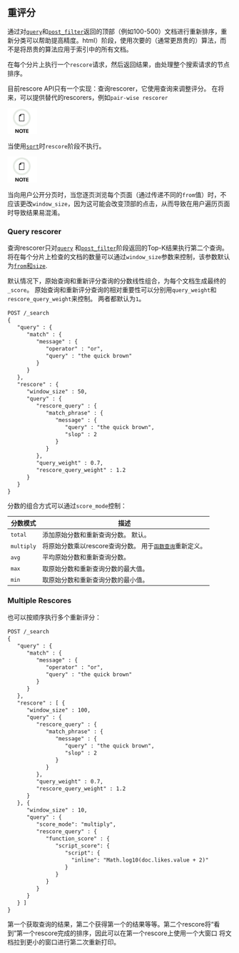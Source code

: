## 重评分

通过对[`query`](search-request-query.html)和[`post_filter`](search-request-post-filter.html)返回的顶部（例如100-500）文档进行重新排序，重新分类可以帮助提高精度。html）阶段，使用次要的（通常更昂贵的）算法，而不是将昂贵的算法应用于索引中的所有文档。

在每个分片上执行一个`rescore`请求，然后返回结果，由处理整个搜索请求的节点排序。

目前rescore API只有一个实现：查询rescorer，它使用查询来调整评分。 在将来，可以提供替代的rescorers，例如`pair-wise rescorer`


![Note](/images/icons/note.png)

当使用[`sort`](search-request-sort.html)时`rescore`阶段不执行。

![Note](/images/icons/note.png)

当向用户公开分页时，当您逐页浏览每个页面（通过传递不同的`from`值）时，不应该更改`window_size`，因为这可能会改变顶部的点击，从而导致在用户遍历页面时导致结果易混淆。

### Query rescorer

查询rescorer只对[`query`](search-request-query.html) 和[`post_filter`](search-request-post-filter.html)阶段返回的Top-K结果执行第二个查询。 将在每个分片上检查的文档的数量可以通过`window_size`参数来控制，该参数默认为[`from`和`size`](search-request-from-size.html).

默认情况下，原始查询和重新评分查询的分数线性组合，为每个文档生成最终的`_score`。 原始查询和重新评分查询的相对重要性可以分别用`query_weight`和`rescore_query_weight`来控制。 两者都默认为`1`。
    
    POST /_search
    {
       "query" : {
          "match" : {
             "message" : {
                "operator" : "or",
                "query" : "the quick brown"
             }
          }
       },
       "rescore" : {
          "window_size" : 50,
          "query" : {
             "rescore_query" : {
                "match_phrase" : {
                   "message" : {
                      "query" : "the quick brown",
                      "slop" : 2
                   }
                }
             },
             "query_weight" : 0.7,
             "rescore_query_weight" : 1.2
          }
       }
    }

分数的组合方式可以通过`score_mode`控制：

分数模式| 描述
---|---  
`total`| 添加原始分数和重新查询分数。 默认。    
`multiply`| 将原始分数乘以rescore查询分数。 用于[`函数查询`](query-dsl-function-score-query.html)重新定义。    
`avg`| 平均原始分数和重新查询分数。
`max`| 取原始分数和重新查询分数的最大值。    
`min`| 取原始分数和重新查询分数的最小值。
  
### Multiple Rescores

也可以按顺序执行多个重新评分：    
    
    POST /_search
    {
       "query" : {
          "match" : {
             "message" : {
                "operator" : "or",
                "query" : "the quick brown"
             }
          }
       },
       "rescore" : [ {
          "window_size" : 100,
          "query" : {
             "rescore_query" : {
                "match_phrase" : {
                   "message" : {
                      "query" : "the quick brown",
                      "slop" : 2
                   }
                }
             },
             "query_weight" : 0.7,
             "rescore_query_weight" : 1.2
          }
       }, {
          "window_size" : 10,
          "query" : {
             "score_mode": "multiply",
             "rescore_query" : {
                "function_score" : {
                   "script_score": {
                      "script": {
                        "inline": "Math.log10(doc.likes.value + 2)"
                      }
                   }
                }
             }
          }
       } ]
    }

第一个获取查询的结果，第二个获得第一个的结果等等。第二个rescore将“看到”第一个rescore完成的排序，因此可以在第一个rescore上使用一个大窗口 将文档拉到更小的窗口进行第二次重新打印。
